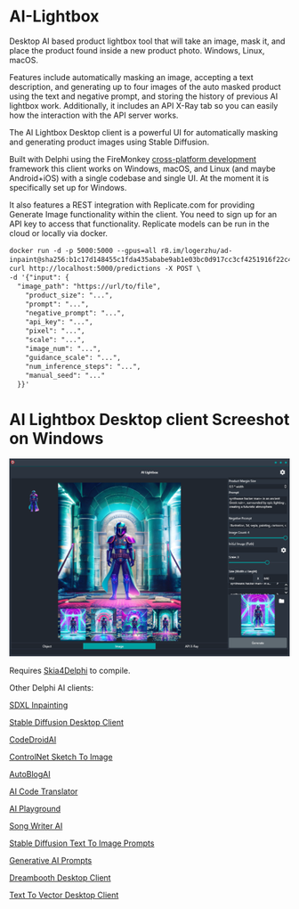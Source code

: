 # AI-Lightbox
Desktop AI based product lightbox tool that will take an image, mask it, and place the product found inside a new product photo. Windows, Linux, macOS.

Features include automatically masking an image, accepting a text description, and generating up to four images of the auto masked product using the text and negative prompt, and storing the history of previous AI lightbox work. 
Additionally, it includes an API X-Ray tab so you can easily how the interaction with the API server works.

The AI Lightbox Desktop client is a powerful UI for automatically masking and generating product images using Stable Diffusion.

Built with Delphi using the FireMonkey [cross-platform development](https://www.embarcadero.com/products/delphi/) framework this client works on Windows, macOS, and Linux (and maybe Android+iOS) with a single codebase and single UI. At the moment it is specifically set up for Windows.

It also features a REST integration with Replicate.com for providing Generate Image functionality within the client. You need to sign up for an API key to access that functionality. Replicate models can be run in the cloud or locally via docker.

```
docker run -d -p 5000:5000 --gpus=all r8.im/logerzhu/ad-inpaint@sha256:b1c17d148455c1fda435ababe9ab1e03bc0d917cc3cf4251916f22c45c83c7df
curl http://localhost:5000/predictions -X POST \
-d '{"input": {
  "image_path": "https://url/to/file",
    "product_size": "...",
    "prompt": "...",
    "negative_prompt": "...",
    "api_key": "...",
    "pixel": "...",
    "scale": "...",
    "image_num": "...",
    "guidance_scale": "...",
    "num_inference_steps": "...",
    "manual_seed": "..."
  }}'
```

# AI Lightbox Desktop client Screeshot on Windows
![AI Lightbox Desktop client on Windows](/screenshot.png)

Requires [Skia4Delphi](https://github.com/skia4delphi/skia4delphi) to compile.

Other Delphi AI clients:

[SDXL Inpainting](https://github.com/FMXExpress/SDXL-Inpainting)

[Stable Diffusion Desktop Client](https://github.com/FMXExpress/Stable-Diffusion-Desktop-Client)

[CodeDroidAI](https://github.com/FMXExpress/CodeDroidAI)

[ControlNet Sketch To Image](https://github.com/FMXExpress/ControlNet-Sketch-To-Image)

[AutoBlogAI](https://github.com/FMXExpress/AutoBlogAI)

[AI Code Translator](https://github.com/FMXExpress/AI-Code-Translator)

[AI Playground](https://github.com/FMXExpress/AI-Playground-DesktopClient)

[Song Writer AI](https://github.com/FMXExpress/Song-Writer-AI)

[Stable Diffusion Text To Image Prompts](https://github.com/FMXExpress/Stable-Diffusion-Text-To-Image-Prompts)

[Generative AI Prompts](https://github.com/FMXExpress/Generative-AI-Prompts)

[Dreambooth Desktop Client](https://github.com/FMXExpress/DreamBooth-Desktop-Client)

[Text To Vector Desktop Client](https://github.com/FMXExpress/Text-To-Vector-Desktop-Client)
